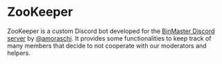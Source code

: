 # ZooKeeper

ZooKeeper is a custom Discord bot developed for the [BinMaster Discord server](https://discord.gg/binmaster/) by [@amoraschi](https://github.com/amoraschi/).
It provides some functionalities to keep track of many members that decide to not cooperate with our moderators and helpers.
